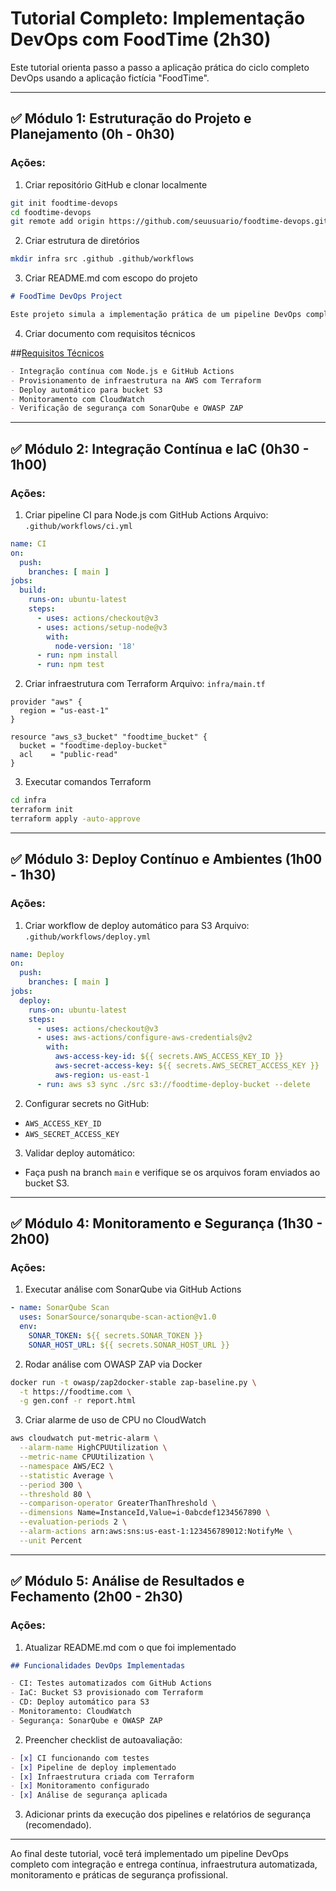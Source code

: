 # Tutorial Completo: Implementação DevOps com FoodTime (2h30)

Este tutorial orienta passo a passo a aplicação prática do ciclo completo DevOps usando a aplicação fictícia "FoodTime".

---

## ✅ Módulo 1: Estruturação do Projeto e Planejamento (0h - 0h30)

### Ações:
1. Criar repositório GitHub e clonar localmente
```bash
git init foodtime-devops
cd foodtime-devops
git remote add origin https://github.com/seuusuario/foodtime-devops.git
```

2. Criar estrutura de diretórios
```bash
mkdir infra src .github .github/workflows
```

3. Criar README.md com escopo do projeto
```markdown
# FoodTime DevOps Project

Este projeto simula a implementação prática de um pipeline DevOps completo para uma aplicação fictícia de delivery. O foco é CI/CD, IaC, monitoramento e segurança.
```

4. Criar documento com requisitos técnicos
   
##[Requisitos Técnicos](https://github.com/cassiowt/nodepipeline-devops/blob/main/docs/tutorialCICD_requisitosTecnicos.md/)
```markdown
- Integração contínua com Node.js e GitHub Actions
- Provisionamento de infraestrutura na AWS com Terraform
- Deploy automático para bucket S3
- Monitoramento com CloudWatch
- Verificação de segurança com SonarQube e OWASP ZAP
```

---

## ✅ Módulo 2: Integração Contínua e IaC (0h30 - 1h00)

### Ações:
1. Criar pipeline CI para Node.js com GitHub Actions
Arquivo: `.github/workflows/ci.yml`
```yaml
name: CI
on:
  push:
    branches: [ main ]
jobs:
  build:
    runs-on: ubuntu-latest
    steps:
      - uses: actions/checkout@v3
      - uses: actions/setup-node@v3
        with:
          node-version: '18'
      - run: npm install
      - run: npm test
```

2. Criar infraestrutura com Terraform
Arquivo: `infra/main.tf`
```hcl
provider "aws" {
  region = "us-east-1"
}

resource "aws_s3_bucket" "foodtime_bucket" {
  bucket = "foodtime-deploy-bucket"
  acl    = "public-read"
}
```

3. Executar comandos Terraform
```bash
cd infra
terraform init
terraform apply -auto-approve
```

---

## ✅ Módulo 3: Deploy Contínuo e Ambientes (1h00 - 1h30)

### Ações:
1. Criar workflow de deploy automático para S3
Arquivo: `.github/workflows/deploy.yml`
```yaml
name: Deploy
on:
  push:
    branches: [ main ]
jobs:
  deploy:
    runs-on: ubuntu-latest
    steps:
      - uses: actions/checkout@v3
      - uses: aws-actions/configure-aws-credentials@v2
        with:
          aws-access-key-id: ${{ secrets.AWS_ACCESS_KEY_ID }}
          aws-secret-access-key: ${{ secrets.AWS_SECRET_ACCESS_KEY }}
          aws-region: us-east-1
      - run: aws s3 sync ./src s3://foodtime-deploy-bucket --delete
```

2. Configurar secrets no GitHub:
- `AWS_ACCESS_KEY_ID`
- `AWS_SECRET_ACCESS_KEY`

3. Validar deploy automático:
- Faça push na branch `main` e verifique se os arquivos foram enviados ao bucket S3.

---

## ✅ Módulo 4: Monitoramento e Segurança (1h30 - 2h00)

### Ações:
1. Executar análise com SonarQube via GitHub Actions
```yaml
- name: SonarQube Scan
  uses: SonarSource/sonarqube-scan-action@v1.0
  env:
    SONAR_TOKEN: ${{ secrets.SONAR_TOKEN }}
    SONAR_HOST_URL: ${{ secrets.SONAR_HOST_URL }}
```

2. Rodar análise com OWASP ZAP via Docker
```bash
docker run -t owasp/zap2docker-stable zap-baseline.py \
  -t https://foodtime.com \
  -g gen.conf -r report.html
```

3. Criar alarme de uso de CPU no CloudWatch
```bash
aws cloudwatch put-metric-alarm \
  --alarm-name HighCPUUtilization \
  --metric-name CPUUtilization \
  --namespace AWS/EC2 \
  --statistic Average \
  --period 300 \
  --threshold 80 \
  --comparison-operator GreaterThanThreshold \
  --dimensions Name=InstanceId,Value=i-0abcdef1234567890 \
  --evaluation-periods 2 \
  --alarm-actions arn:aws:sns:us-east-1:123456789012:NotifyMe \
  --unit Percent
```

---

## ✅ Módulo 5: Análise de Resultados e Fechamento (2h00 - 2h30)

### Ações:
1. Atualizar README.md com o que foi implementado
```markdown
## Funcionalidades DevOps Implementadas

- CI: Testes automatizados com GitHub Actions
- IaC: Bucket S3 provisionado com Terraform
- CD: Deploy automático para S3
- Monitoramento: CloudWatch
- Segurança: SonarQube e OWASP ZAP
```

2. Preencher checklist de autoavaliação:
```markdown
- [x] CI funcionando com testes
- [x] Pipeline de deploy implementado
- [x] Infraestrutura criada com Terraform
- [x] Monitoramento configurado
- [x] Análise de segurança aplicada
```

3. Adicionar prints da execução dos pipelines e relatórios de segurança (recomendado).

---

Ao final deste tutorial, você terá implementado um pipeline DevOps completo com integração e entrega contínua, infraestrutura automatizada, monitoramento e práticas de segurança profissional.

